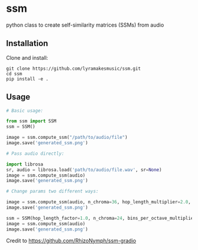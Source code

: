 # ssm
python class to create self-similarity matrices (SSMs) from audio

## Installation

Clone and install:

```
git clone https://github.com/lyramakesmusic/ssm.git
cd ssm
pip install -e .
```

## Usage

```py
# Basic usage:

from ssm import SSM
ssm = SSM()

image = ssm.compute_ssm("/path/to/audio/file")
image.save('generated_ssm.png')

# Pass audio directly:

import librosa
sr, audio = librosa.load('path/to/audio/file.wav', sr=None)
image = ssm.compute_ssm(audio)
image.save('generated_ssm.png')

# Change params two different ways:

image = ssm.compute_ssm(audio, n_chroma=36, hop_length_multiplier=2.0, bins_per_octave_multiplier=5.0)
image.save('generated_ssm.png')

ssm = SSM(hop_length_factor=1.0, n_chroma=24, bins_per_octave_multiplier=2.0, hop_length_multiplier=1.0, color_map='inferno', threshold=0.5)
image = ssm.compute_ssm(audio)
image.save('generated_ssm.png')
```

Credit to https://github.com/RhizoNymph/ssm-gradio 
